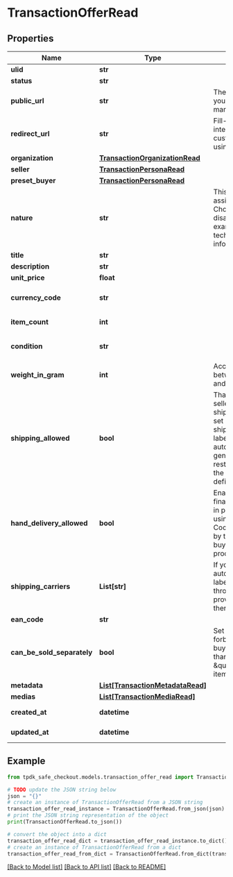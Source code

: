 # TransactionOfferRead



## Properties

Name | Type | Description | Notes
------------ | ------------- | ------------- | -------------
**ulid** | **str** |  | 
**status** | **str** |  | 
**public_url** | **str** | The public URL for your Ad/Offer on your marketplace. | [optional] 
**redirect_url** | **str** | Fill-in that field IF you intend to redirect your customer instead of using a WebView. | [optional] 
**organization** | [**TransactionOrganizationRead**](TransactionOrganizationRead.md) |  | [optional] 
**seller** | [**TransactionPersonaRead**](TransactionPersonaRead.md) |  | 
**preset_buyer** | [**TransactionPersonaRead**](TransactionPersonaRead.md) |  | [optional] 
**nature** | **str** | This WILL affect the assigned workflow. Choosing service will disable delivery for example. Refer to our technical hub for more information. | [optional] [default to 'physical_item']
**title** | **str** |  | [optional] 
**description** | **str** |  | [optional] 
**unit_price** | **float** |  | [optional] 
**currency_code** | **str** |  | [optional] [default to 'EUR']
**item_count** | **int** |  | [optional] [default to 1]
**condition** | **str** |  | [optional] [default to 'USED']
**weight_in_gram** | **int** | Accepted values between 500g (0.5kg) and 10,000g (10kg). | [optional] 
**shipping_allowed** | **bool** | That toggle allows the seller to propose shipping for its item. If set in conjunction of shippingCarrier, the label will be automatically generated. Also, it will restrict the carrier to the limited subset defined. | [optional] 
**hand_delivery_allowed** | **bool** | Enable both parties to finalize the transaction in person rather than using delivery. A QR Code must be scanned by the seller once the buyer claims the product. | [optional] [default to True]
**shipping_carriers** | **List[str]** | If you wish to enable automated shipping label generation through a specific provider, specify it there. | [optional] 
**ean_code** | **str** |  | [optional] 
**can_be_sold_separately** | **bool** | Set this flag to false to forbid a potential buyer to acquire less than \&quot;itemCount\&quot; item(s) | [optional] [default to True]
**metadata** | [**List[TransactionMetadataRead]**](TransactionMetadataRead.md) |  | [optional] 
**medias** | [**List[TransactionMediaRead]**](TransactionMediaRead.md) |  | 
**created_at** | **datetime** |  | [optional] [readonly] 
**updated_at** | **datetime** |  | [optional] [readonly] 

## Example

```python
from tpdk_safe_checkout.models.transaction_offer_read import TransactionOfferRead

# TODO update the JSON string below
json = "{}"
# create an instance of TransactionOfferRead from a JSON string
transaction_offer_read_instance = TransactionOfferRead.from_json(json)
# print the JSON string representation of the object
print(TransactionOfferRead.to_json())

# convert the object into a dict
transaction_offer_read_dict = transaction_offer_read_instance.to_dict()
# create an instance of TransactionOfferRead from a dict
transaction_offer_read_from_dict = TransactionOfferRead.from_dict(transaction_offer_read_dict)
```
[[Back to Model list]](../README.md#documentation-for-models) [[Back to API list]](../README.md#documentation-for-api-endpoints) [[Back to README]](../README.md)


